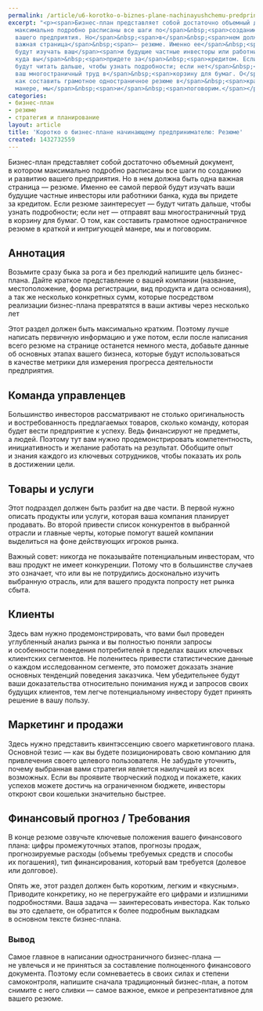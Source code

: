 ```yaml
---
permalink: /article/u6-korotko-o-biznes-plane-nachinayushchemu-predprinimatelyu-rezyume
excerpt: "<p><span>Бизнес-план представляет собой достаточно объемный документ, в</span>&nbsp;<span>которо</span><span>м
  максимально подробно расписаны все шаги по</span>&nbsp;<span>созданию и</span>&nbsp;<span>развитию
  вашего предприятия. Но</span>&nbsp;<span>в</span>&nbsp;<span>нем должна быть одна
  важная страница</span>&nbsp;<span>— резюме. Именно ее</span>&nbsp;<span>самой первой
  будут изучать ваш</span><span>и будущие частные инвесторы или работники </span><span>банка,
  куда вы</span>&nbsp;<span>придете за</span>&nbsp;<span>кредитом. Если резюме заинтересует</span>&nbsp;<span>—
  будут читать дальше, чтобы узнать подробности; если нет</span>&nbsp;<span>— отправят
  ваш многостраничный труд в</span>&nbsp;<span>корзину для бумаг. О</span>&nbsp;<span>том,
  как составить грамотное одностраничное резюме в</span>&nbsp;<span>краткой и</span>&nbsp;<span>интригующей
  манере, мы</span>&nbsp;<span>и</span>&nbsp;<span>поговорим.</span></p>"
categories:
- бизнес-план
- резюме
- стратегия и планирование
layout: article
title: 'Коротко о бизнес-плане начинающему предпринимателю: Резюме'
created: 1432732559
---
```

Бизнес-план представляет собой достаточно объемный документ, в котором максимально подробно расписаны все шаги по созданию и развитию вашего предприятия. Но в нем должна быть одна важная страница — резюме. Именно ее самой первой будут изучать ваши будущие частные инвесторы или работники банка, куда вы придете за кредитом. Если резюме заинтересует — будут читать дальше, чтобы узнать подробности; если нет — отправят ваш многостраничный труд в корзину для бумаг. О том, как составить грамотное одностраничное резюме в краткой и интригующей манере, мы и поговорим.

## Аннотация ##

Возьмите сразу быка за рога и без прелюдий напишите цель бизнес-плана. Дайте краткое представление о вашей компании (название, местоположение, форма регистрации, вид продукта и дата основания), а так же несколько конкретных сумм, которые посредством реализации бизнес-плана превратятся в ваши активы через несколько лет

Этот раздел должен быть максимально кратким. Поэтому лучше написать первичную информацию и уже потом, если после написания всего резюме на странице останется немного места, добавьте данные об основных этапах вашего бизнеса, которые будут использоваться в качестве метрики для измерения прогресса деятельности предприятия.

## Команда управленцев ##

Большинство инвесторов рассматривают не столько оригинальность и востребованность предлагаемых товаров, сколько команду, которая будет вести предприятие к успеху. Ведь финансируют не предметы, а людей. Поэтому тут вам нужно продемонстрировать компетентность, инициативность и желание работать на результат. Обобщите опыт и знания каждого из ключевых сотрудников, чтобы показать их роль в достижении цели.

## Товары и услуги ##

Этот подраздел должен быть разбит на две части. В первой нужно описать продукты или услуги, которая ваша компания планирует продавать. Во второй привести список конкурентов в выбранной отрасли и главные черты, которые помогут вашей компании выделиться на фоне действующих игроков рынка.

Важный совет: никогда не показывайте потенциальным инвесторам, что ваш продукт не имеет конкуренции. Потому что в большинстве случаев это означает, что или вы не потрудились досконально изучить выбранную отрасль, или для вашего продукта попросту нет рынка сбыта.

## Клиенты ##

Здесь вам нужно продемонстрировать, что вами был проведен углубленный анализ рынка и вы полностью поняли запросы и особенности поведения потребителей в пределах ваших ключевых клиентских сегментов. Не поленитесь привести статистические данные о каждом исследованном сегменте, это поможет доказать знание основных тенденций поведения заказчика. Чем убедительнее будут ваши доказательства относительно понимания нужд и запросов своих будущих клиентов, тем легче потенциальному инвестору будет принять решение в вашу пользу.

## Маркетинг и продажи ##

Здесь нужно представить квинтэссенцию своего маркетингового плана. Основной тезис — как вы будете позиционировать свою компанию для привлечения своего целевого пользователя. Не забудьте уточнить, почему выбранная вами стратегия является наилучшей из всех возможных. Если вы проявите творческий подход и покажете, каких успехов можете достичь на ограниченном бюджете, инвесторы откроют свои кошельки значительно быстрее.

## Финансовый прогноз / Требования ##

В конце резюме озвучьте ключевые положения вашего финансового плана: цифры промежуточных этапов, прогнозы продаж, прогнозируемые расходы (объемы требуемых средств и способы их погашения), тип финансирования, который вам требуется (долевое или долговое).

Опять же, этот раздел должен быть коротким, легким и «вкусным». Приводите конкретику, но не перегружайте его цифрами и излишними подробностями. Ваша задача — заинтересовать инвестора. Как только вы это сделаете, он обратится к более подробным выкладкам в основном тексте бизнес-плана.

### Вывод ###

Самое главное в написании одностраничного бизнес-плана — не увлечься и не приняться за составление полноценного финансового документа. Поэтому если сомневаетесь в своих силах и степени самоконтроля, напишите сначала традиционный бизнес-план, а потом снимите с него сливки — самое важное, емкое и репрезентативное для вашего резюме.
